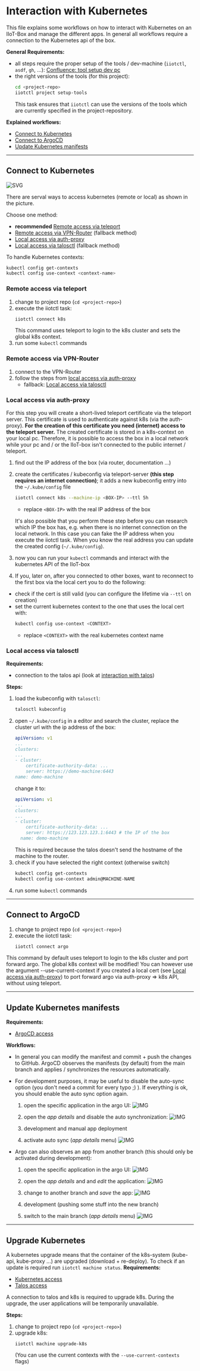 # Interaction with Kubernetes
This file explains some workflows on how to interact with Kubernetes on an IIoT-Box and manage the different apps. In general all workflows require a connection to the Kubernetes api of the box.


**General Requirements:**
- all steps require the proper setup of the tools / dev-machine (`iiotctl`, `asdf`, `gh`, ...): [Confluence: tool setup dev pc](https://schulz.atlassian.net/wiki/spaces/SCHU/pages/2480701465)
- the right versions of the tools (for this project):
    ```bash
    cd <project-repo>
    iiotctl project setup-tools
    ```
    This task ensures that `iiotctl` can use the versions of the tools which are currently specified in the project-repository.

**Explained workflows:**
- [Connect to Kubernetes](#connect-to-kubernetes)
- [Connect to ArgoCD](#connect-to-argocd)
- [Update Kubernetes manifests](#update-kubernetes-manifests)

---

## Connect to Kubernetes
![SVG](pics/access-methods-extended.drawio.svg)

There are serval ways to access kubernetes (remote or local) as shown in the picture. 

Choose one method:
- **recommended** [Remote access via teleport](#remote-access-via-teleport)
- [Remote access via VPN-Router](#remote-access-via-vpn-router) (fallback method)
- [Local access via auth-proxy](#local-access-via-auth-proxy)
- [Local access via talosctl](#local-access-via-talosctl) (fallback method)


To handle Kubernetes contexts:
```bash
kubectl config get-contexts
kubectl config use-context <context-name>
```

### Remote access via teleport
1. change to project repo (`cd <project-repo>`)
2. execute the iiotctl task:
    ```bash
    iiotctl connect k8s
    ```
    This command uses teleport to login to the k8s cluster and sets the global k8s context.
3. run some `kubectl` commands

### Remote access via VPN-Router
1. connect to the VPN-Router
2. follow the steps from [local access via auth-proxy](#local-access-via-auth-proxy)
    - fallback: [Local access via talosctl](#local-access-via-talosctl)

### Local access via auth-proxy
For this step you will create a short-lived teleport certificate via the teleport server. This certificate is used to authenticate against k8s (via the auth-proxy). **For the creation of this certificate you need (internet) access to the teleport server.** The created certificate is stored in a k8s-context on your local pc. Therefore, it is possible to access the box in a local network while your pc and / or the IIoT-box isn't connected to the public internet / teleport.

1. find out the IP address of the box (via router, documentation ...)
2. create the certificates / kubeconfig via teleport-server **(this step requires an internet connection)**; it adds a new kubeconfig entry into the `~/.kube/config` file
    ```bash
    iiotctl connect k8s --machine-ip <BOX-IP> --ttl 5h
    ```
    - replace `<BOX-IP>` with the real IP address of the box

    It's also possible that you perform these step before you can research which IP the box has, e.g. when there is no internet connection on the local network. In this case you can fake the IP address when you execute the iiotctl task. When you know the real address you can update the created config (`~/.kube/config`).
3. now you can run your `kubectl` commands and interact with the kubernetes API of the IIoT-box
4. If you, later on, after you connected to other boxes, want to reconnect to the first box via the local cert you to do the following:
- check if the cert is still valid (you can configure the lifetime via `--ttl` on creation)
- set the current kubernetes context to the one that uses the local cert with:
    ```bash
    kubectl config use-context <CONTEXT>
    ```
    - replace `<CONTEXT>` with the real kubernetes context name

### Local access via talosctl
**Requirements:**
- connection to the talos api (look at [interaction with talos](interaction-talos.md))

**Steps:**
1. load the kubeconfig with `talosctl`:
    ```bash
    talosctl kubeconfig
    ```
2. open `~/.kube/config` in a editor and search the cluster, replace the cluster url with the ip address of the box:
    ```yaml
    apiVersion: v1
    ...
    clusters:
    ...
    - cluster:
        certificate-authority-data: ...
        server: https://demo-machine:6443
    name: demo-machine
    ```
    change it to:
    ```yaml
    apiVersion: v1
    ...
    clusters:
    ...
    - cluster:
        certificate-authority-data: ...
        server: https://123.123.123.1:6443 # the IP of the box
      name: demo-machine
    ```
    This is required because the talos doesn't send the hostname of the machine to the router.
3. check if you have selected the right context (otherwise switch)
    ```bash
    kubectl config get-contexts
    kubectl config use-context admin@MACHINE-NAME
    ```
4. run some `kubectl` commands
---

## Connect to ArgoCD
1. change to project repo (`cd <project-repo>`)
2. execute the iiotctl task:
    ```bash
    iiotctl connect argo
    ```
This command by default uses teleport to login to the k8s cluster and port forward argo. The global k8s context will be modified! You can however use the argument --use-current-context if you created a local cert (see [Local access via auth-proxy](/docs/interaction-talos.md#local-access-via-auth-proxy)) to port forward argo via auth-proxy => k8s API, without using teleport.

---

## Update Kubernetes manifests
**Requirements:**
- [ArgoCD access](#connect-to-argocd)

**Workflows:**
- In general you can modify the manifest and commit + push the changes to GitHub. ArgoCD observes the manifests (by default) from the main branch and applies / synchronizes the resources automatically.
- For development purposes, it may be useful to disable the auto-sync option (you don't need a commit for every typo ;) ). If everything is ok, you should enable the auto sync option again.
    1. open the specific application in the argo UI:
        ![IMG](pics/argo-select-app.png)

    2. open the *app details* and disable the auto synchronization:
        ![IMG](pics/argo-disable-auto-sync.png)

    3. development and manual app deployment
    4. activate auto sync (*app details* menu)
        ![IMG](pics/argo-enable-auto-sync.png)

- Argo can also observes an app from another branch (this should only be activated during development):
    1. open the specific application in the argo UI:
        ![IMG](pics/argo-select-app.png)

    2. open the *app details* and and *edit* the application:
        ![IMG](pics/argo-edit-app.png)

    3. change to another branch and *save* the app:
        ![IMG](pics/argo-change-target-revision.png)

    4. development (pushing some stuff into the new branch)
    5. switch to the main branch (*app details* menu)
        ![IMG](pics/argo-change-target-revision.png)

---

## Upgrade Kubernetes
A kubernetes upgrade means that the container of the k8s-system (kube-api, kube-proxy ...) are upgraded (download + re-deploy). To check if an update is required run `iiotctl machine status`.
**Requirements:**
- [Kubernetes access](#connect-to-kubernetes)
- [Talos access](interaction-talos.md)

A connection to talos and k8s is required to upgrade k8s. During the upgrade, the user applications will be temporarily unavailable.

**Steps:**
1. change to project repo (`cd <project-repo>`)
2. upgrade k8s:
    ```
    iiotctl machine upgrade-k8s
    ```
    (You can use the current contexts with the `--use-current-contexts` flags)